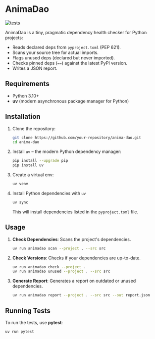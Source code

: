 # AnimaDao

[![tests](https://github.com/Absolentia/AnimaDao/actions/workflows/ci.yml/badge.svg)](https://github.com/Absolentia/AnimaDao/actions/workflows/ci.yml)

AnimaDao is a tiny, pragmatic dependency health checker for Python projects:

- Reads declared deps from `pyproject.toml` (PEP 621).
- Scans your source tree for actual imports.
- Flags unused deps (declared but never imported).
- Checks pinned deps (`==`) against the latest PyPI version.
- Writes a JSON report.

## Requirements

- Python 3.10+
- **uv** (modern asynchronous package manager for Python)

## Installation

1. Clone the repository:

    ```bash
    git clone https://github.com/your-repository/anima-dao.git
    cd anima-dao
    ```

2. Install `uv` – the modern Python dependency manager:

    ```bash
    pip install --upgrade pip
    pip install uv
    ```

3. Create a virtual env:

    ```bash
    uv venv
    ```

4. Install Python dependencies with `uv`

    ```bash
    uv sync
    ```
    This will install dependencies listed in the `pyproject.toml` file.

## Usage

1. **Check Dependencies**: Scans the project's dependencies.
    ```bash
    uv run animadao scan --project . --src src
    ```

2. **Check Versions**: Checks if your dependencies are up-to-date.
    ```bash
    uv run animadao check --project .
    uv run animadao unused --project . --src src
    ```

3. **Generate Report**: Generates a report on outdated or unused dependencies.
    ```bash
    uv run animadao report --project . --src src --out report.json
    ```

## Running Tests

To run the tests, use **pytest**:

```bash
uv run pytest
```

